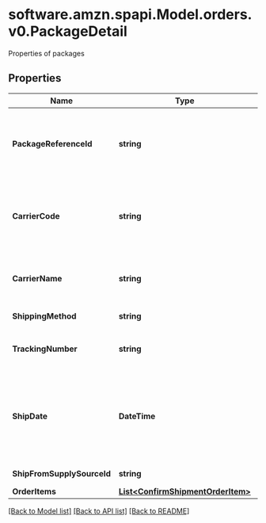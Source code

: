 # software.amzn.spapi.Model.orders.v0.PackageDetail
Properties of packages

## Properties

Name | Type | Description | Notes
------------ | ------------- | ------------- | -------------
**PackageReferenceId** | **string** | A seller-supplied identifier that uniquely identifies a package within the scope of an order. Only positive numeric values are supported. | 
**CarrierCode** | **string** | Identifies the carrier that will deliver the package. This field is required for all marketplaces. For more information, refer to the [&#x60;CarrierCode&#x60; announcement](https://developer-docs.amazon.com/sp-api/changelog/carriercode-value-required-in-shipment-confirmations-for-br-mx-ca-sg-au-in-jp-marketplaces). | 
**CarrierName** | **string** | Carrier name that will deliver the package. Required when &#x60;carrierCode&#x60; is \&quot;Other\&quot;  | [optional] 
**ShippingMethod** | **string** | Ship method to be used for shipping the order. | [optional] 
**TrackingNumber** | **string** | The tracking number used to obtain tracking and delivery information. | 
**ShipDate** | **DateTime** | The shipping date for the package. Must be in &lt;a href&#x3D;&#39;https://developer-docs.amazon.com/sp-api/docs/iso-8601&#39;&gt;ISO 8601&lt;/a&gt; date/time format. | 
**ShipFromSupplySourceId** | **string** | The unique identifier for the supply source. | [optional] 
**OrderItems** | [**List&lt;ConfirmShipmentOrderItem&gt;**](ConfirmShipmentOrderItem.md) | A list of order items. | 

[[Back to Model list]](../README.md#documentation-for-models) [[Back to API list]](../README.md#documentation-for-api-endpoints) [[Back to README]](../README.md)

